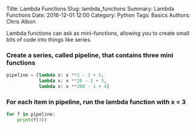 Title: Lambda Functions
Slug: lambda_functions
Summary: Lambda Functions
Date: 2016-12-01 12:00
Category: Python
Tags: Basics
Authors: Chris Albon



Lambda functions can ask as mini-functions, allowing you to create small bits of code into things like series.

### Create a series, called pipeline, that contains three mini functions


```python
pipeline = [lambda x: x **2 - 1 + 5,
            lambda x: x **20 - 2 + 3,
            lambda x: x **200 - 1 + 4]
```

### For each item in pipeline, run the lambda function with x = 3


```python
for f in pipeline:
    print(f(3))
```
